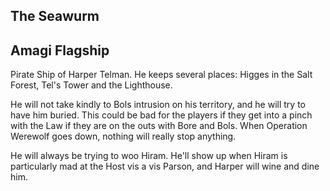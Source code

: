 ## The Seawurm

## Amagi Flagship
Pirate Ship of Harper Telman. He keeps several places: Higges in the Salt Forest, Tel's Tower and the Lighthouse. 

He will not take kindly to Bols intrusion on his territory, and he will try to have him buried. This could be bad for the players if they get into a pinch with the Law if they are on the outs with Bore and Bols. When Operation Werewolf goes down, nothing will really stop anything.

He will always be trying to woo Hiram. He'll show up when Hiram is particularly mad at the Host vis a vis Parson, and Harper will wine and dine him.

